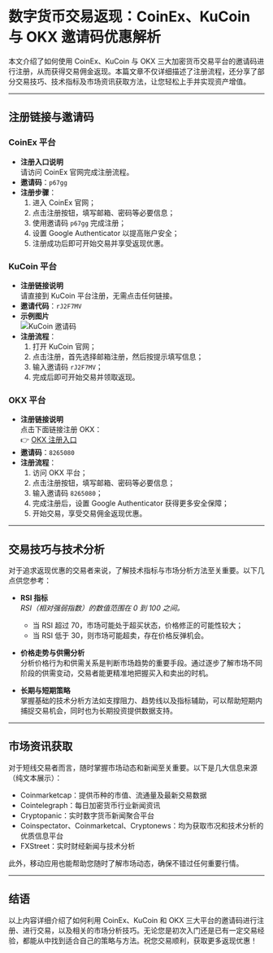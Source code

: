 # 数字货币交易返现：CoinEx、KuCoin 与 OKX 邀请码优惠解析

本文介绍了如何使用 CoinEx、KuCoin 与 OKX 三大加密货币交易平台的邀请码进行注册，从而获得交易佣金返现。本篇文章不仅详细描述了注册流程，还分享了部分交易技巧、技术指标及市场资讯获取方法，让您轻松上手并实现资产增值。

---

## 注册链接与邀请码

### CoinEx 平台
- **注册入口说明**  
  请访问 CoinEx 官网完成注册流程。  
- **邀请码**：`p67gg`  
- **注册步骤**：
  1. 进入 CoinEx 官网；
  2. 点击注册按钮，填写邮箱、密码等必要信息；
  3. 使用邀请码 `p67gg` 完成注册；
  4. 设置 Google Authenticator 以提高账户安全；
  5. 注册成功后即可开始交易并享受返现优惠。

### KuCoin 平台
- **注册链接说明**  
  请直接到 KuCoin 平台注册，无需点击任何链接。  
- **邀请代码**：`rJ2F7MV`  
- **示例图片**  
  ![KuCoin 邀请码](https://www.jmhbdh.com/wp-content/img/7258713361.webp)  
- **注册流程**：
  1. 打开 KuCoin 官网；
  2. 点击注册，首先选择邮箱注册，然后按提示填写信息；
  3. 输入邀请码 `rJ2F7MV`；
  4. 完成后即可开始交易并领取返现。

### OKX 平台
- **注册链接说明**  
  点击下面链接注册 OKX：  
  👉 [OKX 注册入口](https://bit.ly/OKXe)
- **邀请码**：`8265080`  
- **注册流程**：
  1. 访问 OKX 平台；
  2. 点击注册按钮，填写邮箱、密码等必要信息；
  3. 输入邀请码 `8265080`；
  4. 完成注册后，设置 Google Authenticator 获得更多安全保障；
  5. 开始交易，享受交易佣金返现优惠。

---

## 交易技巧与技术分析

对于追求返现优惠的交易者来说，了解技术指标与市场分析方法至关重要。以下几点供您参考：

- **RSI 指标**  
  *RSI（相对强弱指数）的数值范围在 0 到 100 之间。*  
  - 当 RSI 超过 70，市场可能处于超买状态，价格修正的可能性较大；  
  - 当 RSI 低于 30，则市场可能超卖，存在价格反弹机会。

- **价格走势与供需分析**  
  分析价格行为和供需关系是判断市场趋势的重要手段。通过逐步了解市场不同阶段的供需变动，交易者能更精准地把握买入和卖出的时机。

- **长期与短期策略**  
  掌握基础的技术分析方法如支撑阻力、趋势线以及指标辅助，可以帮助短期内捕捉交易机会，同时也为长期投资提供数据支持。

---

## 市场资讯获取

对于短线交易者而言，随时掌握市场动态和新闻至关重要。以下是几大信息来源（纯文本展示）：

- Coinmarketcap：提供币种的市值、流通量及最新交易数据  
- Cointelegraph：每日加密货币行业新闻资讯  
- Cryptopanic：实时数字货币新闻聚合平台  
- Coinspectator、Coinmarketcal、Cryptonews：均为获取市况和技术分析的优质信息平台  
- FXStreet：实时财经新闻与技术分析

此外，移动应用也能帮助您随时了解市场动态，确保不错过任何重要行情。

---

## 结语

以上内容详细介绍了如何利用 CoinEx、KuCoin 和 OKX 三大平台的邀请码进行注册、进行交易，以及相关的市场分析技巧。无论您是初次入门还是已有一定交易经验，都能从中找到适合自己的策略与方法。祝您交易顺利，获取更多返现优惠！